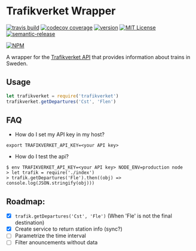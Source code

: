 # Trafikverket Wrapper

[![travis build](https://img.shields.io/travis/eduardoportilho/trafikverket.svg?style=flat)](https://travis-ci.org/eduardoportilho/trafikverket)
[![codecov coverage](https://img.shields.io/codecov/c/github/eduardoportilho/trafikverket.svg?style=flat)](https://codecov.io/github/eduardoportilho/trafikverket)
[![version](https://img.shields.io/npm/v/trafikverket.svg?style=flat)](http://npm.im/trafikverket)
[![MIT License](https://img.shields.io/npm/l/trafikverket.svg?style=flat)](http://opensource.org/licenses/MIT)
[![semantic-release](https://img.shields.io/badge/%20%20%F0%9F%93%A6%F0%9F%9A%80-semantic--release-e10079.svg?style=flat)](https://github.com/semantic-release/semantic-release)


[![NPM](https://nodei.co/npm/trafikverket.png?downloads=true&stars=true)](https://nodei.co/npm/trafikverket/)

A wrapper for the [Trafikverket API](http://api.trafikinfo.trafikverket.se/API/) that provides information about trains in Sweden.

## Usage

```javascript
let trafikverket = require('trafikverket')
trafikverket.getDepartures('Cst', 'Flen')
```

## FAQ

* How do I set my API key in my host?

```
export TRAFIKVERKET_API_KEY=<your API key>
```

* How do I test the api?

```
$ env TRAFIKVERKET_API_KEY=<your API key> NODE_ENV=production node
> let trafik = require('./index')
> trafik.getDepartures('Fle').then((obj) => console.log(JSON.stringify(obj)))
```

## Roadmap:

- [x] `trafik.getDepartures('Cst', 'Fle')` (When 'Fle' is not the final destination)
- [x] Create service to return station info (sync?)
- [ ] Parametrize the time interval
- [ ] Filter anouncements without data